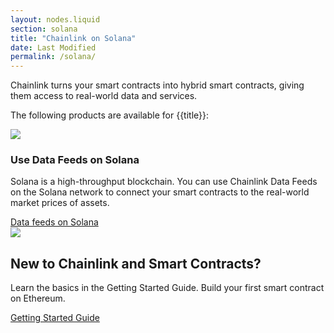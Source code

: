 ```yaml
---
layout: nodes.liquid
section: solana
title: "Chainlink on Solana"
date: Last Modified
permalink: /solana/
---
```


<div>
  <div class="markdown-body">
    <div class="cl-section-header">
      <p>
        Chainlink turns your smart contracts into hybrid smart contracts, giving them access to real-world data and services.
      </p>
      <p>
        The following products are available for {{title}}:
      </p>
    </div>
    <div class="cl-featuredcard">
      <div>
        <img
          src="/images/solana/solana-banner.png"
          class="cl-image-featured" style="max-width:600px"
        />
        <h3>Use Data Feeds on Solana</h3>
        <p>
          Solana is a high-throughput blockchain. You can use Chainlink Data Feeds on the Solana network to connect your smart contracts to the real-world market prices of assets.
        </p>
        <a href="/docs/solana/using-data-feeds-solana/" class="cl-button--ghost">Data feeds on Solana</a>
      </div>
    </div>
    <div class="cl-featuredcard">
      <div>
        <div class="card-icon-wrapper">
          <img src="/images/misc/5f96ab4b4db522072b7ff30c_book-bookmark.svg" class="cl-image-featured"></img>
        </div>
        <h2>New to Chainlink and Smart Contracts?</h2>
        <p>
          Learn the basics in the Getting Started Guide. Build your first smart contract on Ethereum.
        </p>
        <a href="/getting-started/" class="cl-button--ghost">
          Getting Started Guide
        </a>
      </div>
    </div>
  </div>
</div>
